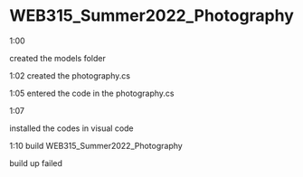 # WEB315_Summer2022_Photography

1:00

created the models folder 

1:02
created the photography.cs

1:05
entered the code in the photography.cs 

1:07

installed the codes in visual code

1:10
build WEB315_Summer2022_Photography

build up failed